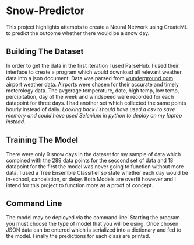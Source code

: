 # Snow-Predictor
This project highlights attempts to create a Neural Network using CreateML to predict the outcome whether there would be a snow day.
## Building The Dataset
In order to get the data in the first iteration I used ParseHub. I used their interface to create a program which would download all relevant weather data into a json document. Data was parsed from [wunderground.com](https://www.wunderground.com/history) airport weather data. Airports were chosen for their accurate and timely meterology data. The avgerage temperature, date, high temp, low temp, percipitation, day of the week and windspeed were recorded for each datapoint for three days. I had another set which collected the same points hourly instead of daily. *Looking back I should have used a csv to save memory and could have used Selenium in python to deploy on my laptop instead.*
## Training The Model
There were only 9 snow days in the dataset for my sample of data which combined with the 289 data points for the seccond set of data and 18 datapoint for the first the model was never going to function without more data. I used a Tree Ensemble Classifier so state whether each day would be in-school, cancelation, or delay. Both Models are overfit however and I intend for this project to function more as a proof of concept.
## Command Line
The model may be deployed via the command line. Starting the program you must choose the type of model that you will be using. Once chosen JSON data can be entered which is serialized into a dictionary and fed to the model. Finally the predictions for each class are printed.
